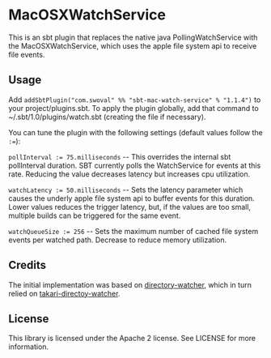 MacOSXWatchService
===
This is an sbt plugin that replaces the native java PollingWatchService with the MacOSXWatchService, which uses the apple file system api to receive file events.

Usage
---
Add `addSbtPlugin("com.swoval" %% "sbt-mac-watch-service" % "1.1.4")` to your project/plugins.sbt. To apply the plugin globally, add that command to ~/.sbt/1.0/plugins/watch.sbt (creating the file if necessary).

You can tune the plugin with the following settings (default values follow the `:=`):

`pollInterval := 75.milliseconds` -- This overrides the internal sbt pollInterval duration. SBT currently polls the WatchService for events at this rate. Reducing the value decreases latency but increases cpu utilization.

`watchLatency := 50.milliseconds` -- Sets the latency parameter which causes the underly apple file system api to buffer events for this duration. Lower values reduces the trigger latency, but, if the values are too small, multiple builds can be triggered for the same event.

`watchQueueSize := 256` -- Sets the maximum number of cached file system events per watched path. Decrease to reduce memory utilization.

Credits
---
The initial implementation was based on [directory-watcher](https://github.com/gmethvin/directory-watcher), which in turn relied on [takari-directoy-watcher](https://github.com/takari/directory-watcher).

License
---
This library is licensed under the Apache 2 license. See LICENSE for more information.
